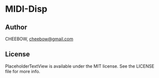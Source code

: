 # MIDI-Disp

## Author

CHEEBOW, cheebow@gmail.com

## License

PlaceholderTextView is available under the MIT license. See the LICENSE file for more info.
